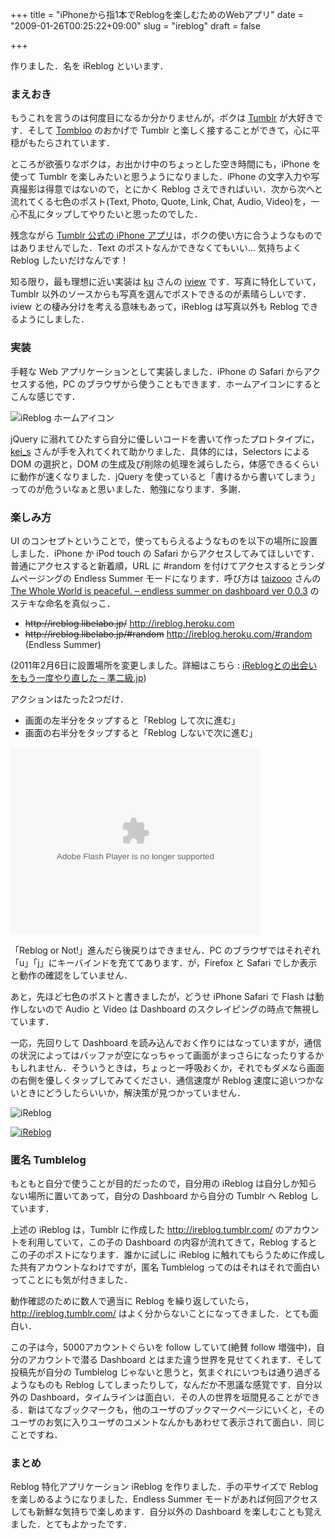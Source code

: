 +++
title = "iPhoneから指1本でReblogを楽しむためのWebアプリ"
date = "2009-01-26T00:25:22+09:00"
slug = "ireblog"
draft = false

+++

<p>作りました．名を iReblog といいます．</p>
<h3>まえおき</h3>
<p>もうこれを言うのは何度目になるか分かりませんが，ボクは <a href="http://www.tumblr.com/" title="Tumblr">Tumblr</a> が大好きです．そして <a href="http://wiki.github.com/to/tombloo" title="Home - tombloo - GitHub">Tombloo</a> のおかげで Tumblr と楽しく接することができて，心に平穏がもたらされています．</p>
<p>ところが欲張りなボクは，お出かけ中のちょっとした空き時間にも，iPhone を使って Tumblr を楽しみたいと思うようになりました．iPhone の文字入力や写真撮影は得意ではないので，とにかく Reblog さえできればいい．次から次へと流れてくる七色のポスト(Text, Photo, Quote, Link, Chat, Audio, Video)を，一心不乱にタップしてやりたいと思ったのでした．</p>
<p>残念ながら <a href="http://phobos.apple.com/WebObjects/MZStore.woa/wa/viewSoftware?id=290058741&#038;mt=8" title="">Tumblr 公式の iPhone アプリ</a>は，ボクの使い方に合うようなものではありませんでした．Text のポストなんかできなくてもいい… 気持ちよく Reblog したいだけなんです！</p>
<p>知る限り，最も理想に近い実装は <a href="http://ido.nu/kuma/" title="ku">ku</a> さんの <a href="http://itunes.apple.com/WebObjects/MZStore.woa/wa/viewSoftware?id=283998370&#038;mt=8">iview</a> です．写真に特化していて，Tumblr 以外のソースからも写真を選んでポストできるのが素晴らしいです．iview との棲み分けを考える意味もあって，iReblog は写真以外も Reblog できるようにしました．</p>
<h3>実装</h3>
<p>手軽な Web アプリケーションとして実装しました．iPhone の Safari からアクセスする他，PC のブラウザから使うこともできます．ホームアイコンにするとこんな感じです．</p>
<p><img src="http://img.skitch.com/20090125-jqycs79n14bjbt7qr15ct2rws7.jpg" alt="iReblog ホームアイコン" /></p>
<p>jQuery に溺れてひたすら自分に優しいコードを書いて作ったプロトタイプに，<a href="http://twitter.com/kei_s" title="Twitter / kei_s">kei_s</a> さんが手を入れてくれて助かりました．具体的には，Selectors による DOM の選択と，DOM の生成及び削除の処理を減らしたら，体感できるくらいに動作が速くなりました．jQuery を使っていると「書けるから書いてしまう」ってのが危ういなぁと思いました．勉強になります．多謝．</p>
<h3>楽しみ方</h3>
<p>UI のコンセプトということで，使ってもらえるようなものを以下の場所に設置しました．iPhone か iPod touch の Safari からアクセスしてみてほしいです．普通にアクセスすると新着順，URL に #random を付けてアクセスするとランダムページングの Endless Summer モードになります．呼び方は <a href="http://taizooo.tumblr.com/" title="The Whole World is peaceful.">taizooo</a> さんの <a href="http://taizooo.tumblr.com/post/69415607/endless-summer-on-dashboard-ver-0-0-3" title="The Whole World is peaceful. - endless summer on dashboard ver 0.0.3">The Whole World is peaceful. &#8211; endless summer on dashboard ver 0.0.3</a> のステキな命名を真似っこ．</p>
<ul>
<li><del datetime="2011-02-06T03:28:04+00:00">http://ireblog.libelabo.jp/</del> <a href="http://ireblog.heroku.com/" title="iReblog">http://ireblog.heroku.com</a></li>
<li><del datetime="2011-02-06T03:28:04+00:00">http://ireblog.libelabo.jp/#random</del> <a href="http://ireblog.heroku.com/#random" title="iReblog">http://ireblog.heroku.com/#random</a> (Endless Summer)</li>
</ul>
<p>(2011年2月6日に設置場所を変更しました。詳細はこちら : <a href="http://june29.jp/2011/02/06/i-remade-ireblog/" title="iReblogとの出会いをもう一度やり直した - 準二級.jp">iReblogとの出会いをもう一度やり直した &#8211; 準二級.jp</a>)</p>
<p>アクションはたった2つだけ．</p>
<ul>
<li>画面の左半分をタップすると「Reblog して次に進む」</li>
<li>画面の右半分をタップすると「Reblog しないで次に進む」</li>
</ul>
<p><object type="application/x-shockwave-flash" width="400" height="300" data="http://www.flickr.com/apps/video/stewart.swf?v=66545" classid="clsid:D27CDB6E-AE6D-11cf-96B8-444553540000"><param name="flashvars" value="intl_lang=en-us&amp;photo_secret=f6c649b411&amp;photo_id=3224881525"></param><param name="movie" value="http://www.flickr.com/apps/video/stewart.swf?v=66545"></param><param name="bgcolor" value="#000000"></param><param name="allowFullScreen" value="true"></param><embed type="application/x-shockwave-flash" src="http://www.flickr.com/apps/video/stewart.swf?v=66545" bgcolor="#000000" allowfullscreen="true" flashvars="intl_lang=en-us&amp;photo_secret=f6c649b411&amp;photo_id=3224881525" height="300" width="400"></embed></object></p>
<p>「Reblog or Not!」進んだら後戻りはできません．PC のブラウザではそれぞれ「u」「j」にキーバインドを充ててあります．が，Firefox と Safari でしか表示と動作の確認をしていません．</p>
<p>あと，先ほど七色のポストと書きましたが，どうせ iPhone Safari で Flash は動作しないので Audio と Video は Dashboard のスクレイピングの時点で無視しています．</p>
<p>一応，先回りして Dashboard を読み込んでおく作りにはなっていますが，通信の状況によってはバッファが空になっちゃって画面がまっさらになったりするかもしれません．そういうときは，ちょっと一呼吸おくか，それでもダメなら画面の右側を優しくタップしてみてください．通信速度が Reblog 速度に追いつかないときにどうしたらいいか，解決策が見つかっていません．</p>
<p><img src="http://img.skitch.com/20090125-k22yatkutmgjwp45ukc7qwunse.jpg" alt="iReblog" /></p>
<p><a href="http://www.flickr.com/photos/june29/3224881817/" title="iReblog by june29, on Flickr"><img src="http://farm4.static.flickr.com/3462/3224881817_314443c952.jpg" alt="iReblog" /></a></p>
<h3>匿名 Tumblelog</h3>
<p>もともと自分で使うことが目的だったので，自分用の iReblog は自分しか知らない場所に置いてあって，自分の Dashboard から自分の Tumblr へ Reblog しています．</p>
<p>上述の iReblog は，Tumblr に作成した <a href="http://ireblog.tumblr.com/" title="weReblog">http://ireblog.tumblr.com/</a> のアカウントを利用していて，この子の Dashboard の内容が流れてきて，Reblog するとこの子のポストになります．誰かに試しに iReblog に触れてもらうために作成した共有アカウントなわけですが，匿名 Tumblelog ってのはそれはそれで面白いってことにも気が付きました．</p>
<p>動作確認のために数人で適当に Reblog を繰り返していたら，<a href="http://ireblog.tumblr.com/" title="weReblog">http://ireblog.tumblr.com/</a> はよく分からないことになってきました．とても面白い．</p>
<p>この子は今，5000アカウントぐらいを follow していて(絶賛 follow 増強中)，自分のアカウントで潜る Dashboard とはまた違う世界を見せてくれます．そして投稿先が自分の Tumblelog じゃないと思うと，気まぐれにいつもは通り過ぎるようなものも Reblog してしまったりして，なんだか不思議な感覚です．自分以外の Dashboard，タイムラインは面白い．その人の世界を垣間見ることができる．新はてなブックマークも，他のユーザのブックマークページにいくと，そのユーザのお気に入りユーザのコメントなんかもあわせて表示されて面白い．同じことですね．</p>
<h3>まとめ</h3>
<p>Reblog 特化アプリケーション iReblog を作りました．手の平サイズで Reblog を楽しめるようになりました．Endless Summer モードがあれば何回アクセスしても新鮮な気持ちで楽しめます．自分以外の Dashboard を楽しむことも覚えました．とてもよかったです．</p>
